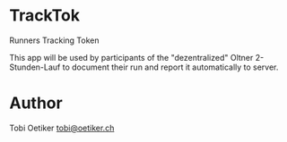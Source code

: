 # TrackTok

Runners Tracking Token

This app will be used by participants of the "dezentralized" Oltner 2-Stunden-Lauf to document their run and report it automatically to server.

# Author

Tobi Oetiker <tobi@oetiker.ch>
